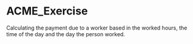 # ACME_Exercise
Calculating the payment due to a worker based in the worked hours, the time of the day and the day the person worked.
